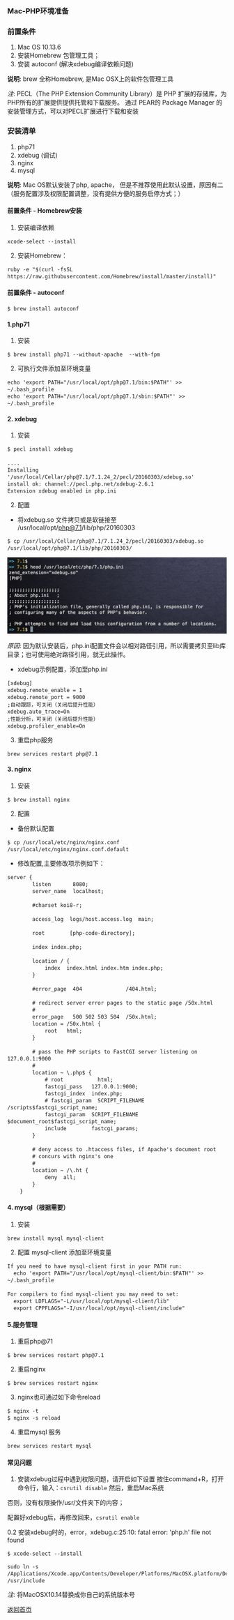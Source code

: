 ### Mac-PHP环境准备

### 前置条件
1. Mac OS 10.13.6
2. 安装Homebrew 包管理工具；
3. 安装 autoconf (解决xdebug编译依赖问题)

__说明__: brew 全称Homebrew, 是Mac OSX上的软件包管理工具


_注_: PECL（The PHP Extension Community Library）是 PHP 扩展的存储库，为 PHP所有的扩展提供提供托管和下载服务。
通过 PEAR的 Package Manager 的安装管理方式，可以对PECL扩展进行下载和安装

### 安装清单
1. php71
2. xdebug (调试)
3. nginx
4. mysql

__说明__: Mac OS默认安装了php, apache， 但是不推荐使用此默认设置，原因有二（服务配置涉及权限配置调整，没有提供方便的服务启停方式；）

#### 前置条件 - Homebrew安装
1. 安装编译依赖
```
xcode-select --install
```

2. 安装Homebrew：
```
ruby -e "$(curl -fsSL https://raw.githubusercontent.com/Homebrew/install/master/install)"
```

#### 前置条件 - autoconf
```
$ brew install autoconf
```

#### 1.php71
1. 安装
```
$ brew install php71 --without-apache  --with-fpm
```

2. 可执行文件添加至环境变量
```
echo 'export PATH="/usr/local/opt/php@7.1/bin:$PATH"' >> ~/.bash_profile
echo 'export PATH="/usr/local/opt/php@7.1/sbin:$PATH"' >> ~/.bash_profile
```

#### 2. xdebug
1. 安装

```
$ pecl install xdebug

....
Installing '/usr/local/Cellar/php@7.1/7.1.24_2/pecl/20160303/xdebug.so'
install ok: channel://pecl.php.net/xdebug-2.6.1
Extension xdebug enabled in php.ini
```

2. 配置
* 将xdebug.so 文件拷贝或是软链接至 /usr/local/opt/php@7.1/lib/php/20160303

```
$ cp /usr/local/Cellar/php@7.1/7.1.24_2/pecl/20160303/xdebug.so /usr/local/opt/php@7.1/lib/php/20160303/
```

![Image](images/xdebug-conf.png)

_原因_: 因为默认安装后，php.ini配置文件会以相对路径引用，所以需要拷贝至lib库目录；也可使用绝对路径引用，就无此操作。

* xdebug示例配置，添加至php.ini

```
[xdebug]
xdebug.remote_enable = 1
xdebug.remote_port = 9000
;自动跟踪，可关闭（关闭后提升性能）
xdebug.auto_trace=On
;性能分析，可关闭（关闭后提升性能）
xdebug.profiler_enable=On
```

3. 重启php服务

```
brew services restart php@7.1
```

#### 3. nginx
1. 安装
```
$ brew install nginx
```

2. 配置

* 备份默认配置
```
$ cp /usr/local/etc/nginx/nginx.conf /usr/local/etc/nginx/nginx.conf.default
```

* 修改配置,主要修改项示例如下：
```
server {
        listen       8080;
        server_name  localhost;

        #charset koi8-r;

        access_log  logs/host.access.log  main;

	    root        [php-code-directory];

        index index.php;

        location / {
            index  index.html index.htm index.php;
        }

        #error_page  404              /404.html;

        # redirect server error pages to the static page /50x.html
        #
        error_page   500 502 503 504  /50x.html;
        location = /50x.html {
            root   html;
        }

        # pass the PHP scripts to FastCGI server listening on 127.0.0.1:9000
        #
        location ~ \.php$ {
            # root           html;
            fastcgi_pass   127.0.0.1:9000;
            fastcgi_index  index.php;
            # fastcgi_param  SCRIPT_FILENAME  /scripts$fastcgi_script_name;
            fastcgi_param  SCRIPT_FILENAME  $document_root$fastcgi_script_name;
            include        fastcgi_params;
        }

        # deny access to .htaccess files, if Apache's document root
        # concurs with nginx's one
        #
        location ~ /\.ht {
            deny  all;
        }
    }
```


#### 4. mysql（根据需要）
1. 安装
```
brew install mysql mysql-client
```

2. 配置 mysql-client 添加至环境变量

```
If you need to have mysql-client first in your PATH run:
  echo 'export PATH="/usr/local/opt/mysql-client/bin:$PATH"' >> ~/.bash_profile

For compilers to find mysql-client you may need to set:
  export LDFLAGS="-L/usr/local/opt/mysql-client/lib"
  export CPPFLAGS="-I/usr/local/opt/mysql-client/include"
```


#### 5.服务管理
1. 重启php@71
```
$ brew services restart php@7.1
```

2. 重启nginx
```
$ brew services restart nginx
```

3. nginx也可通过如下命令reload
```
$ nginx -t
$ nginx -s reload
```

4. 重启mysql 服务
```
brew services restart mysql
```

#### 常见问题
1. 安装xdebug过程中遇到权限问题，请开启如下设置
按住command+R，打开命令行，输入：```csrutil disable``` 然后，重启Mac系统

否则，没有权限操作/usr/文件夹下的内容；

配置好xdebug后，再修改回来，```csrutil enable```

0.2 安装xdebug时的，error，xdebug.c:25:10: fatal error: 'php.h' file not found
```
$ xcode-select --install
```

```
sudo ln -s /Applications/Xcode.app/Contents/Developer/Platforms/MacOSX.platform/Developer/SDKs/MacOSX10.14.sdk/usr/include /usr/include
```
_注_: 将MacOSX10.14替换成你自己的系统版本号

[返回首页](/index.html)